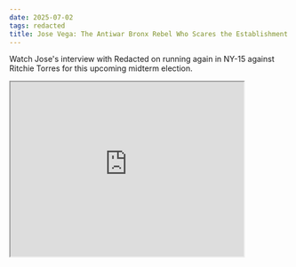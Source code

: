 ```yaml
---
date: 2025-07-02
tags: redacted
title: Jose Vega: The Antiwar Bronx Rebel Who Scares the Establishment
---
```


Watch Jose's interview with Redacted on running again in NY-15 against Ritchie Torres for this upcoming midterm election.
<iframe width="420" height="315"
src="https://www.youtube.com/watch?v=EM8-9NqJAeE">
</iframe>